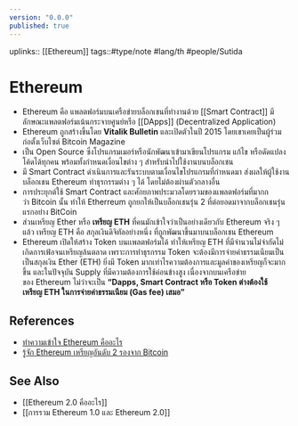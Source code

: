 ```yaml
---
version: "0.0.0"
published: true
---
```

uplinks:: [[Ethereum]]
tags::#type/note #lang/th #people/Sutida

# Ethereum
- Ethereum คือ แพลตฟอร์มบนเครือข่ายบล็อกเชนที่ทำงานด้วย [[Smart Contract]] มีลักษณะแพลตฟอร์มเน้นกระจายศูนย์หรือ [[DApps]] (Decentralized Application)
- Ethereum ถูกสร้างขึ้นโดย **Vitalik Bulletin** และเปิดตัวในปี 2015 โดยเขาเคยเป็นผู้ร่วมก่อตั้งเว็บไซต์ Bitcoin Magazine
- เป็น Open Source ซึ่งโปรแกรมเมอร์หรือนักพัฒนาเข้ามาเขียนโปรแกรม แก้ไข หรือดัดแปลงโค้ดได้ทุกคน พร้อมทั้งกำหนดเงื่อนไขต่าง ๆ สำหรับนำไปใช้งานบนบล็อกเชน 
- มี Smart Contract ดำเนินการและรันระบบตามเงื่อนไขโปรแกรมที่กำหนดมา ส่งผลให้ผู้ใช้งานบล็อกเชน Ethereum ทำธุรกรรมต่าง ๆ ได้ โดยไม่ต้องผ่านตัวกลางอื่น
- การประยุกต์ใช้ Smart Contract และศักยภาพประมวลโดยรวมของแพลตฟอร์มที่มากกว่า Bitcoin นั้น ทำให้ Etherreum ถูกยกให้เป็นบล็อกเชนรุ่น 2 ที่ต่อยอดมาจากบล็อกเชนรุ่นแรกอย่าง BitCoin
- ส่วนเหรียญ Ether หรือ **เหรียญ ETH** ที่คนมักเข้าใจว่าเป็นอย่างเดียวกับ Ethereum จริง ๆ แล้ว เหรียญ ETH คือ สกุลเงินดิจิทัลอย่างหนึ่ง ที่ถูกพัฒนาขึ้นมาบนบล็อกเชน Ethereum
- Ethereum เปิดให้สร้าง Token บนเเพลตฟอร์มได้  ทำให้เหรียญ  ETH ที่มีจำนวนไม่จำกัดไม่เกิดการเฟ้อจนเหรียญล้นตลาด เพราะการทำธุรกรรม Token จะต้องมีการจ่ายค่าธรรมเนียมเป็น เป็นสกุลเงิน Ether (ETH) ยิ่งมี Token มากเท่าไรความต้องการและมูลค่าของเหรียญก็จะมากขึ้น และในปัจจุบัน Supply ที่มีความต้องการใช้ค่อนข้างสูง เนื่องจากบนเครือข่ายของ Ethereum ไม่ว่าจะเป็น **“Dapps, Smart Contract หรือ Token ต่างต้องใช้เหรียญ ETH ในการจ่ายค่าธรรมเนียม (Gas fee) เสมอ”** 

## References
- [ทำความเข้าใจ Ethereum คืออะไร](https://zipmex.com/th/learn/facts-about-ethereum/)
- [รู้จัก Ethereum เหรียญอันดับ 2 รองจาก Bitcoin](https://www.moneyandbanking.co.th/article/the-guru/ethereum-cryptocurrency-mb472-aug2021-230864)

## See Also
- [[Ethereum 2.0 คืออะไร]]
- [[การรวม Ethereum 1.0 และ Ethereum 2.0]]
